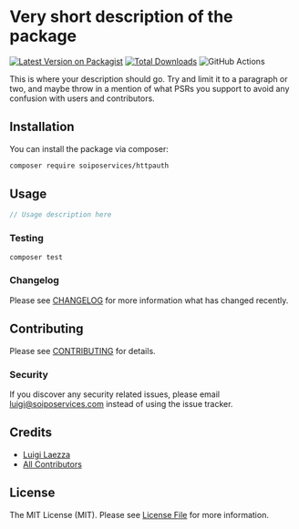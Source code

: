 # Very short description of the package

[![Latest Version on Packagist](https://img.shields.io/packagist/v/soiposervices/httpauth.svg?style=flat-square)](https://packagist.org/packages/soiposervices/httpauth)
[![Total Downloads](https://img.shields.io/packagist/dt/soiposervices/httpauth.svg?style=flat-square)](https://packagist.org/packages/soiposervices/httpauth)
![GitHub Actions](https://github.com/soiposervices/httpauth/actions/workflows/main.yml/badge.svg)

This is where your description should go. Try and limit it to a paragraph or two, and maybe throw in a mention of what PSRs you support to avoid any confusion with users and contributors.

## Installation

You can install the package via composer:

```bash
composer require soiposervices/httpauth
```

## Usage

```php
// Usage description here
```

### Testing

```bash
composer test
```

### Changelog

Please see [CHANGELOG](CHANGELOG.md) for more information what has changed recently.

## Contributing

Please see [CONTRIBUTING](CONTRIBUTING.md) for details.

### Security

If you discover any security related issues, please email luigi@soiposervices.com instead of using the issue tracker.

## Credits

-   [Luigi Laezza](https://github.com/soiposervices)
-   [All Contributors](../../contributors)

## License

The MIT License (MIT). Please see [License File](LICENSE.md) for more information.